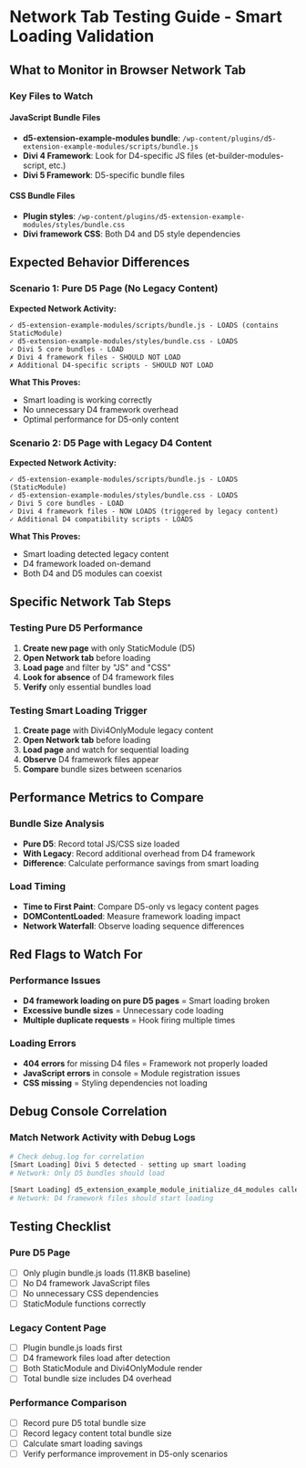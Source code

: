 # Network Tab Testing Guide - Smart Loading Validation

## What to Monitor in Browser Network Tab

### Key Files to Watch

#### JavaScript Bundle Files
- **d5-extension-example-modules bundle**: `/wp-content/plugins/d5-extension-example-modules/scripts/bundle.js`
- **Divi 4 Framework**: Look for D4-specific JS files (et-builder-modules-script, etc.)
- **Divi 5 Framework**: D5-specific bundle files

#### CSS Bundle Files
- **Plugin styles**: `/wp-content/plugins/d5-extension-example-modules/styles/bundle.css`
- **Divi framework CSS**: Both D4 and D5 style dependencies

## Expected Behavior Differences

### Scenario 1: Pure D5 Page (No Legacy Content)

**Expected Network Activity:**
```
✓ d5-extension-example-modules/scripts/bundle.js - LOADS (contains StaticModule)
✓ d5-extension-example-modules/styles/bundle.css - LOADS
✓ Divi 5 core bundles - LOAD
✗ Divi 4 framework files - SHOULD NOT LOAD
✗ Additional D4-specific scripts - SHOULD NOT LOAD
```

**What This Proves:**
- Smart loading is working correctly
- No unnecessary D4 framework overhead
- Optimal performance for D5-only content

### Scenario 2: D5 Page with Legacy D4 Content

**Expected Network Activity:**
```
✓ d5-extension-example-modules/scripts/bundle.js - LOADS (StaticModule)
✓ d5-extension-example-modules/styles/bundle.css - LOADS
✓ Divi 5 core bundles - LOAD
✓ Divi 4 framework files - NOW LOADS (triggered by legacy content)
✓ Additional D4 compatibility scripts - LOADS
```

**What This Proves:**
- Smart loading detected legacy content
- D4 framework loaded on-demand
- Both D4 and D5 modules can coexist

## Specific Network Tab Steps

### Testing Pure D5 Performance
1. **Create new page** with only StaticModule (D5)
2. **Open Network tab** before loading
3. **Load page** and filter by "JS" and "CSS"
4. **Look for absence** of D4 framework files
5. **Verify** only essential bundles load

### Testing Smart Loading Trigger
1. **Create page** with Divi4OnlyModule legacy content
2. **Open Network tab** before loading
3. **Load page** and watch for sequential loading
4. **Observe** D4 framework files appear
5. **Compare** bundle sizes between scenarios

## Performance Metrics to Compare

### Bundle Size Analysis
- **Pure D5**: Record total JS/CSS size loaded
- **With Legacy**: Record additional overhead from D4 framework
- **Difference**: Calculate performance savings from smart loading

### Load Timing
- **Time to First Paint**: Compare D5-only vs legacy content pages
- **DOMContentLoaded**: Measure framework loading impact
- **Network Waterfall**: Observe loading sequence differences

## Red Flags to Watch For

### Performance Issues
- **D4 framework loading on pure D5 pages** = Smart loading broken
- **Excessive bundle sizes** = Unnecessary code loading
- **Multiple duplicate requests** = Hook firing multiple times

### Loading Errors
- **404 errors** for missing D4 files = Framework not properly loaded
- **JavaScript errors** in console = Module registration issues
- **CSS missing** = Styling dependencies not loading

## Debug Console Correlation

### Match Network Activity with Debug Logs
```bash
# Check debug.log for correlation
[Smart Loading] Divi 5 detected - setting up smart loading
# Network: Only D5 bundles should load

[Smart Loading] d5_extension_example_module_initialize_d4_modules called
# Network: D4 framework files should start loading
```

## Testing Checklist

### Pure D5 Page
- [ ] Only plugin bundle.js loads (11.8KB baseline)
- [ ] No D4 framework JavaScript files
- [ ] No unnecessary CSS dependencies
- [ ] StaticModule functions correctly

### Legacy Content Page
- [ ] Plugin bundle.js loads first
- [ ] D4 framework files load after detection
- [ ] Both StaticModule and Divi4OnlyModule render
- [ ] Total bundle size includes D4 overhead

### Performance Comparison
- [ ] Record pure D5 total bundle size
- [ ] Record legacy content total bundle size
- [ ] Calculate smart loading savings
- [ ] Verify performance improvement in D5-only scenarios
